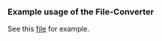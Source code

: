 ### Example usage of the File-Converter

See this [file](https://github.com/CassandraGoose/example-api-file-converter/blob/master/src/main/java/com/example/demo/ConvertFiles.java) for example.

